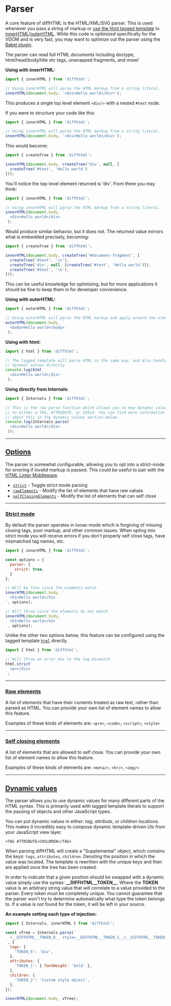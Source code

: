 # Parser

A core feature of diffHTML is the HTML/XML/SVG parser. This is used whenever
you pass a string of markup or [use the html tagged template](/api.html#html)
to [innerHTML](/api.html#inner-html)/[outerHTML](/api.html#ouuter-html). While
this code is optimized specifically for the VDOM and is very fast, you may want
to optimize out the parser using the [Babel
plugin](/tools.html#babel-transform).

The parser can read full HTML documents including doctype, html/head/body/title
etc tags, unwrapped fragments, and more!

**Using with innerHTML:**

```js
import { innerHTML } from 'diffhtml';

// Using innerHTML will parse the HTML markup from a string literal.
innerHTML(document.body, '<div>Hello world</div>');
```

This produces a single top level element `<div/>` with a nested `#text` node.

If you were to structure your code like this:

```js
import { innerHTML } from 'diffhtml';

// Using innerHTML will parse the HTML markup from a string literal.
innerHTML(document.body, '<div>Hello world</div>');
```

This would become:

```js
import { createTree } from 'diffhtml';

innerHTML(document.body, createTree('div', null, [
  createTree('#text', 'Hello world')
]));
```

You'll notice the top-level element returned is 'div'. From there you may
think:

```js
import { innerHTML } from 'diffhtml';

// Using innerHTML will parse the HTML markup from a string literal.
innerHTML(document.body, `
  <div>Hello world</div>
`);
```

Would produce similar behavior, but it does not. The returned value mirrors
what is embedded precisely, becoming:

```js
import { createTree } from 'diffhtml';

innerHTML(document.body, createTree('#document-fragment', [
  createTree('#text', '\n'),
  createTree('div', null, [createTree('#text', 'Hello world')]),
  createTree('#text', '\n'),
]));
```

This can be useful knowledge for optimizing, but for more applications it
should be fine to keep them in for developer convenience.

**Using with outerHTML:**

```js
import { outerHTML } from 'diffhtml';

// Using outerHTML will parse the HTML markup and apply around the element.
outerHTML(document.body, `
  <body>Hello world</body>
`);
```

**Using with html:**

```js
import { html } from 'diffhtml';

// The tagged template will parse HTML in the same way, and also handle
// dynamic values directly.
console.log(html`
  <div>Hello world</div>
`);
```

**Using directly from Internals:**

```js
import { Internals } from 'diffhtml';

// This is the raw parse function which allows you to map dynamic values
// to either a TAG, ATTRIBUTE, or CHILD. You can find more information
// about this in the dynamic values section below.
console.log(Internals.parse(`
  <div>Hello world</div>
`));
```

<a name="options"></a>

---

## <a href="#options">Options</a>

The parser is somewhat configurable, allowing you to opt into a strict-mode for
erroring if invalid markup is passed. This could be useful to pair with the
[HTML Linter Middleware](/middleware.html#html-linter).

- [`strict`](#strict-mode) - Toggle strict mode parsing
- [`rawElements`](#block-elements) - Modify the list of elements that have raw values
- [`selfClosingElements`](#self-closing) - Modify the list of elements that can self close

<a name="strict-mode"></a>

---

### <a href="#strict-mode">Strict mode</a>

By default the parser operates in loose-mode which is forgiving of missing
closing tags, poor markup, and other common issues. When opting into strict
mode you will receive errors if you don't properly self close tags, have
mismatched tag names, etc.

```js
import { innerHTML } from 'diffhtml';

const options = {
  parser: {
    strict: true,
  }
};

// Will be fine since the elements match
innerHTML(document.body, `
  <h1>Hello world</h1>
`, options);

// Will throw since the elements do not match
innerHTML(document.body, `
  <h1>Hello world</h2>
`, options);
```

Unlike the other two options below, this feature can be configured using the
tagged template [`html`](/api.html#html) directly.

```js
import { html } from 'diffhtml';

// Will throw an error due to the tag mismatch
html.strict`
  <p></div>
`;
```

<a name="block-elements"></a>

---

### <a href="#raw-elements">Raw elements</a>

A list of elements that have their contents treated as raw text, rather than
parsed as HTML. You can provide your own list of element names to allow this
feature.

Examples of these kinds of elements are: `<pre>`, `<code>`, `<script>`, `<style>`


<a name="self-closing-elements"></a>

---

### <a href="#self-closing-elements">Self closing elements</a>

A list of elements that are allowed to self close. You can provide your own list of
element names to allow this feature.

Examples of these kinds of elements are: `<meta/>`, `<hr/>`, `<img/>`


<a name="dynamic-values"></a>

---

## <a href="#dynamic-values">Dynamic values</a>

The parser allows you to use dynamic values for many different parts of the
HTML syntax. This is primarily used with tagged template literals to support
the passing of objects and other JavaScript types.

You can put dynamic values in either: _tag_, _attribute_, or _children_ locations.
This makes it incredibly easy to compose dynamic template-driven UIs from your
JavaScript view layer.

```
<TAG ATTRIBUTE>CHILDREN</TAG>
```

When parsing diffHTML will create a "Supplemental" object, which contains the
keys: `tags`, `attributes`, `children`. Denoting the position in which the
value was located. The template is rewritten with the unique keys and then are
applied once the tree has been created.

In order to indicate that a given position should be swapped with a dynamic
value simply use the syntax: **&#95;&#95;DIFFHTML&#95;&#95;TOKEN&#95;&#95;**.
Where the **TOKEN** value is an arbitrary string value that will correlate to a
value provided to the parser. Every token must be completely unique. You cannot
guarantee that the parser won't try to determine automatically what type the
token belongs to. If a value is not found for the token, it will be left in
your source.

**An example setting each type of injection:**

```js
import { Internals, innerHTML } from 'diffhtml';

const vTree = Internals.parse(`
  <__DIFFHTML__TOKEN_0__ style=__DIFFHTML__TOKEN_1__>__DIFFHTML__TOKEN_2__</div>
`, {
  tags: {
    'TOKEN_0': 'div',
  },
  attributes: {
    'TOKEN_1': { fontWeight: 'bold' },
  },
  children: {
    'TOKEN_2': 'Custom style object',
  },
});

innerHTML(document.body, vTree);
```
